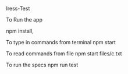 Iress-Test

To Run the app

npm install,

To type in commands from terminal
npm start 

To read commands from file
npm start files/c.txt

To run the specs 
npm run test 

